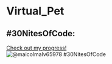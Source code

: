 # Virtual_Pet
## #30NitesOfCode:
  [Check out my progress!](https://www.codedex.io/@maicolmalv65978/30-nites-of-code)  
  ![@maicolmalv65978 #30NitesOfCode](https://www.codedex.io/api/petStatus?user=maicolmalv65978)
